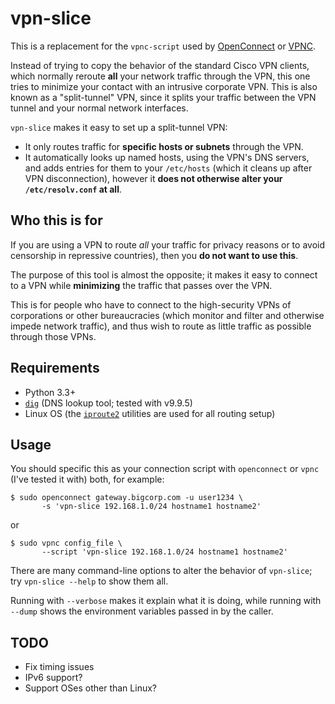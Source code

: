 # vpn-slice

This is a replacement for the `vpnc-script` used by
[OpenConnect](http://www.infradead.org/openconnect/vpnc-script.html)
or [VPNC](https://www.unix-ag.uni-kl.de/~massar/vpnc/).

Instead of trying to copy the behavior of the standard Cisco VPN clients,
which normally reroute **all** your network traffic through the VPN,
this one tries to minimize your contact with an intrusive corporate VPN.
This is also known as a "split-tunnel" VPN, since it splits your traffic
between the VPN tunnel and your normal network interfaces.

`vpn-slice` makes it easy to set up a split-tunnel VPN:

* It only routes traffic for **specific hosts or subnets** through the VPN.
* It automatically looks up named hosts, using the VPN's DNS servers,
  and adds entries for them to your `/etc/hosts` (which it cleans up
  after VPN disconnection), however it **does not otherwise alter your
  `/etc/resolv.conf` at all**.

## Who this is for

If you are using a VPN to route *all* your traffic for privacy reasons
or to avoid censorship in repressive countries), then you **do not want
to use this**.

The purpose of this tool is almost the opposite; it makes it easy to
connect to a VPN while **minimizing** the traffic that passes over the
VPN.

This is for people who have to connect to the high-security VPNs of
corporations or other bureaucracies (which monitor and filter and
otherwise impede network traffic), and thus wish to route as little
traffic as possible through those VPNs.

## Requirements

* Python 3.3+
* [`dig`](https://en.wikipedia.org/wiki/Dig_(command)) (DNS lookup
  tool; tested with v9.9.5)
* Linux OS (the [`iproute2`](https://en.wikipedia.org/wiki/iproute2)
  utilities are used for all routing setup)

## Usage

You should specific this as your connection script with `openconnect` or
`vpnc` (I've tested it with) both, for example:

    $ sudo openconnect gateway.bigcorp.com -u user1234 \
           -s 'vpn-slice 192.168.1.0/24 hostname1 hostname2'

or

    $ sudo vpnc config_file \
           --script 'vpn-slice 192.168.1.0/24 hostname1 hostname2'

There are many command-line options to alter the behavior of
`vpn-slice`; try `vpn-slice --help` to show them all.

Running with `--verbose` makes it explain what it is doing, while running with
`--dump` shows the environment variables passed in by the caller.

## TODO

* Fix timing issues
* IPv6 support?
* Support OSes other than Linux?
